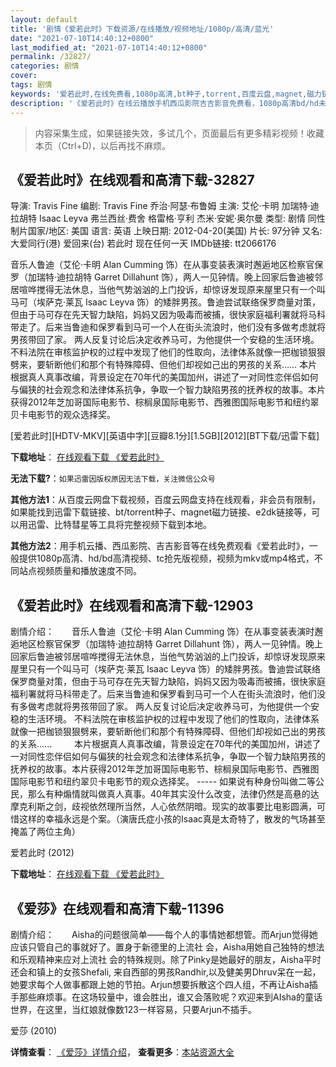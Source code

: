 ```yaml
---
layout: default
title: '剧情《爱若此时》下载资源/在线播放/视频地址/1080p/高清/蓝光'
date: "2021-07-10T14:40:12+0800"
last_modified_at: "2021-07-10T14:40:12+0800"
permalink: /32827/
categories: 剧情
cover:
tags: 剧情
keywords: '爱若此时,在线免费看,1080p高清,bt种子,torrent,百度云盘,magnet,磁力链,迅雷下载资源'
description: '《爱若此时》在线云播放手机西瓜影院吉吉影音免费看，1080p高清bd/hd未删减完整版和tc抢先枪版，mkv/mp4格式，附带bt/torrent种子、magnet/磁力链、百度云盘、网盘资源迅雷下载链接'
---
```


>内容采集生成，如果链接失效，多试几个，页面最后有更多精彩视频！收藏本页（Ctrl+D)，以后再找不麻烦。


## 《爱若此时》在线观看和高清下载-32827

导演: Travis Fine 编剧: Travis Fine 乔治·阿瑟·布鲁姆 主演: 艾伦·卡明 加瑞特·迪拉胡特 Isaac Leyva 弗兰西丝·费舍 格雷格·亨利 杰米·安妮·奥尔曼 类型: 剧情 同性 制片国家/地区: 美国 语言: 英语 上映日期: 2012-04-20(美国) 片长: 97分钟 又名: 大爱同行(港) 爱回来(台) 若此时 现在任何一天 IMDb链接: tt2066176

音乐人鲁迪（艾伦·卡明 Alan Cumming 饰）在从事变装表演时邂逅地区检察官保罗（加瑞特·迪拉胡特 Garret Dillahunt 饰），两人一见钟情。晚上回家后鲁迪被邻居喧哗搅得无法休息，当他气势汹汹的上门投诉，却惊讶发现原来屋里只有一个叫马可（埃萨克·莱瓦 Isaac Leyva 饰）的矮胖男孩。鲁迪尝试联络保罗商量对策，但由于马可存在先天智力缺陷，妈妈又因为吸毒而被捕，很快家庭福利署就将马科带走了。后来当鲁迪和保罗看到马可一个人在街头流浪时，他们没有多做考虑就将男孩带回了家。 两人反复讨论后决定收养马可，为他提供一个安稳的生活环境。 不料法院在审核监护权的过程中发现了他们的性取向，法律体系就像一把枷锁狠狠劈来，要斩断他们和那个有特殊障碍、但他们却视如己出的男孩的关系…… 本片根据真人真事改编，背景设定在70年代的美国加州，讲述了一对同性恋伴侣如何与偏狭的社会观念和法律体系抗争，争取一个智力缺陷男孩的抚养权的故事。本片获得2012年芝加哥国际电影节、棕榈泉国际电影节、西雅图国际电影节和纽约翠贝卡电影节的观众选择奖。


[爱若此时][HDTV-MKV][英语中字][豆瓣8.1分][1.5GB][2012][BT下载/迅雷下载]

**下载地址**： [在线观看下载 《爱若此时》](https://www.btdx8.com/torrent/any_day_now_2012.html) 


**无法下载?**：`如果迅雷因版权原因无法下载，关注微信公众号 `

**其他方法1**：从百度云网盘下载视频，百度云网盘支持在线观看，非会员有限制，如果能找到迅雷下载链接、bt/torrent种子、magnet磁力链接、e2dk链接等，可以用迅雷、比特彗星等工具将完整视频下载到本地。

**其他方法2**：用手机云播、西瓜影院、吉吉影音等在线免费观看《爱若此时》，一般提供1080p高清、hd/bd高清视频、tc抢先版视频，视频为mkv或mp4格式，不同站点视频质量和播放速度不同。


## 《爱若此时》在线观看和高清下载-12903

剧情介绍：　　音乐人鲁迪（艾伦·卡明 Alan Cumming 饰）在从事变装表演时邂逅地区检察官保罗（加瑞特·迪拉胡特 Garret Dillahunt 饰），两人一见钟情。晚上回家后鲁迪被邻居喧哗搅得无法休息，当他气势汹汹的上门投诉，却惊讶发现原来屋里只有一个叫马可（埃萨克·莱瓦 Isaac Leyva 饰）的矮胖男孩。鲁迪尝试联络保罗商量对策，但由于马可存在先天智力缺陷，妈妈又因为吸毒而被捕，很快家庭福利署就将马科带走了。后来当鲁迪和保罗看到马可一个人在街头流浪时，他们没有多做考虑就将男孩带回了家。 两人反复讨论后决定收养马可，为他提供一个安稳的生活环境。 不料法院在审核监护权的过程中发现了他们的性取向，法律体系就像一把枷锁狠狠劈来，要斩断他们和那个有特殊障碍、但他们却视如己出的男孩的关系......  　　本片根据真人真事改编，背景设定在70年代的美国加州，讲述了一对同性恋伴侣如何与偏狭的社会观念和法律体系抗争，争取一个智力缺陷男孩的抚养权的故事。本片获得2012年芝加哥国际电影节、棕榈泉国际电影节、西雅图国际电影节和纽约翠贝卡电影节的观众选择奖。 ----- 如果说有种身份叫做二等公民，那么有种煽情就叫做真人真事。40年其实没什么改变，法律仍然是高悬的达摩克利斯之剑，歧视依然理所当然，人心依然阴暗。现实的故事要比电影圆满，可惜这样的幸福永远是个案。（演唐氏症小孩的Isaac真是太奇特了，散发的气场甚至掩盖了两位主角）


爱若此时 (2012)

**下载地址**： [在线观看下载 《爱若此时》](https://www.btbtdy.me/btdy/dy6366.html) 


## 《爱莎》在线观看和高清下载-11396

剧情介绍：　　Aisha的问题很简单——每个人的事情她都想管。而Arjun觉得她应该只管自己的事就好了。置身于新德里的上流社 会，Aisha用她自己独特的想法和乐观精神来应对上流社 会的特殊规则。除了Pinky是她最好的朋友，Aisha平时还会和镇上的女孩Shefali, 来自西部的男孩Randhir,以及健美男Dhruv呆在一起，她要求每个人做事都跟上她的节拍。Arjun想要拆散这个四人组，不再让Aisha插手那些麻烦事。在这场较量中，谁会胜出，谁又会落败呢？欢迎来到AIsha的童话世界，在这里，当红娘就像数123一样容易，只要Arjun不插手。


爱莎 (2010)

**详情查看**： [《爱莎》详情介绍](/movie/11396/)， **查看更多**：[本站资源大全](/movie/t/all/)

